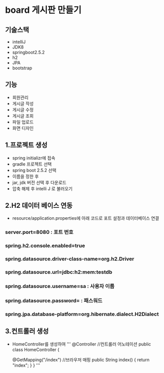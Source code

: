 # board 게시판 만들기

## 기술스택 
- intelliJ
- JDK8
- springboot2.5.2
- h2
- JPA
- bootstrap

## 기능
- 회원관리
- 게시글 작성
- 게시글 수정
- 게시글 조회
- 파일 업로드
- 화면 디자인

## 1.프로젝트 생성 
  * spring initializr에 접속
  * gradle 프로젝트 선택
  * spring boot 2.5.2 선택
  * 이름을 정한 후 
  * jar, jdk 버전 선택 후 다운로드
  * 압축 해제 후 intelli J 로 불러오기


## 2.H2 데이터 베이스 연동

  * resource/application.properties에 아래 코드로 포트 설정과 데이터베이스 연결
  
  ### server.port=8080  : 포트 번호 
  ### spring.h2.console.enabled=true
  ### spring.datasource.driver-class-name=org.h2.Driver
  ### spring.datasource.url=jdbc:h2:mem:testdb
  ### spring.datasource.username=sa  : 사용자 이름
  ### spring.datasource.password=   : 패스워드
  ### spring.jpa.database-platform=org.hibernate.dialect.H2Dialect
   
   
## 3.컨트롤러 생성

* HomeController를 생성하여 
'''
@Controller //컨트롤러 어노테이션
public class HomeController {

    @GetMapping("/index") //브라우저 매핑
    public String index() {
        return "index";
    }
}
'''
   
